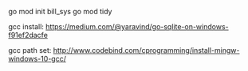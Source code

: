 go mod init bill_sys
go mod tidy

gcc install:
https://medium.com/@yaravind/go-sqlite-on-windows-f91ef2dacfe

gcc path set:
http://www.codebind.com/cprogramming/install-mingw-windows-10-gcc/

